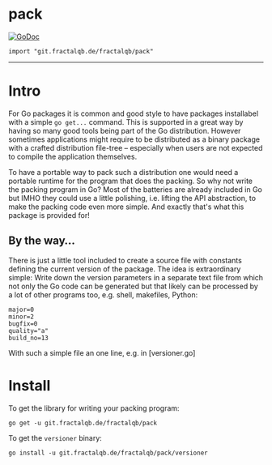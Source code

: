 # pack
[![GoDoc](https://godoc.org/github.com/fractalqb/pack?status.svg)](https://godoc.org/github.com/fractalqb/pack)

`import "git.fractalqb.de/fractalqb/pack"`

---
# Intro
For Go packages it is common and good style to have packages installabel with
a simple `go get...` command. This is supported in a great way by having so many
good tools being part of the Go distribution. However sometimes applications
might require to be distributed as a binary package with a crafted distribution
file-tree – especially when users are not expected to compile the application
themselves.

To have a portable way to pack such a distribution one would need a portable 
runtime for the program that does the packing. So why not write the packing
program in Go? Most of the batteries are already included in Go but IMHO they 
could use a little polishing,  i.e. lifting the API abstraction, to make the
packing code even more simple. And exactly that's what this package is provided
for!

## By the way…
There is just a little tool included to create a source file with constants
defining the current version of the package. The idea is extraordinary simple:
Write down the version parameters in a separate text file from which not only
the Go code can be generated but that likely can be processed by a lot of other
programs too, e.g. shell, makefiles, Python:

```shell
major=0
minor=2
bugfix=0
quality="a"
build_no=13
```

With such a simple file an one line, e.g. in [versioner.go]


# Install
To get the library for writing your packing program:

`go get -u git.fractalqb.de/fractalqb/pack`

To get the `versioner` binary:

`go install -u git.fractalqb.de/fractalqb/pack/versioner`